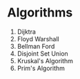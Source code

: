 # Algorithms
1. Dijktra 
2. Floyd Warshall
3. Bellman Ford
4. Disjoint Set Union
5. Kruskal's Algorithm
6. Prim's Algorithm
